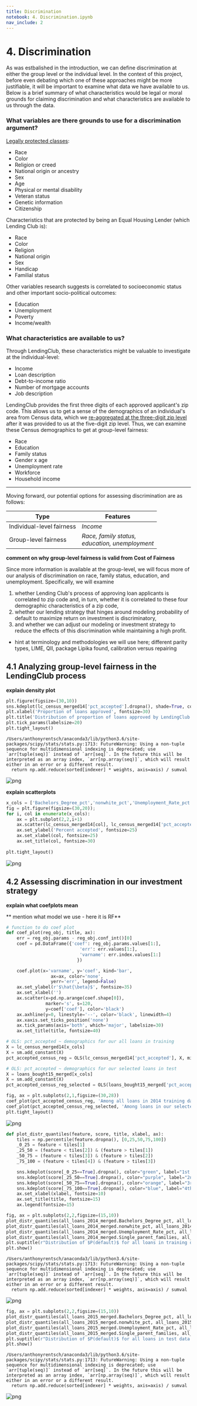 ```yaml
---
title: Discrimination
notebook: 4. Discrimination.ipynb
nav_include: 2
---
```


# 4. Discrimination





As was estbalished in the introduction, we can define discrimination at either the group level or the individual level. In the context of this project, before even debating which one of these approaches might be more justifiable, it will be important to examine what data we have available to us. Below is a brief summary of what characteristics would be legal or moral grounds for claiming discrimination and what characteristics are available to us through the data.

### What variables are there grounds to use for a discrimination argument?
[Legally protected classes](https://content.next.westlaw.com/Document/Ibb0a38daef0511e28578f7ccc38dcbee/View/FullText.html?contextData=sc.Default&transitionType=Default&firstPage=true&bhcp=1):
* Race
* Color
* Religion or creed
* National origin or ancestry
* Sex
* Age
* Physical or mental disability
* Veteran status
* Genetic information
* Citizenship

Characteristics that are protected by being an Equal Housing Lender (which Lending Club is):
* Race
* Color
* Religion
* National origin
* Sex
* Handicap
* Familial status

Other variables research suggests is correlated to socioeconomic status and other important socio-political outcomes:
* Education
* Unemployment
* Poverty
* Income/wealth

### What characteristics are available to us?

Through LendingClub, these characteristics might be valuable to investigate at the individual-level: 
* Income
* Loan description
* Debt-to-income ratio
* Number of mortgage accounts
* Job description

LendingClub provides the first three digits of each approved applicant's zip code. This allows us to get a sense of the demographics of an individual's area from Census data, which we [re-aggregated at the three-digit zip level](https://github.com/bhavenp/209A-FinalProject/blob/master/anthony/census_data_processing.ipynb) after it was provided to us at the five-digit zip level. Thus, we can examine these Census demographics to get at group-level fairness: 
* Race
* Education
* Family status
* Gender x age
* Unemployment rate
* Workforce
* Household income

<hr>

Moving forward, our potential options for assessing discrimination are as follows:

| Type | Features |
| --- | --- |
| Individual-level fairness | *Income* |
| Group-level fairness | *Race, family status,<br>education, unemployment* |



**comment on why group-level fairness is valid from Cost of Fairness**

Since more information is available at the group-level, we will focus more of our analysis of discrimination on race, family status, education, and unemployment. Specifically, we will examine 
1. whether Lending Club's process of approving loan applicants is correlated to zip code and, in turn, whether it is correlated to these four demographic characteristics of a zip code,
2. whether our lending strategy that hinges around modeling probability of default to maximize return on investment is discriminatory,
3. and whether we can adjust our modeling or investment strategy to reduce the effects of this discrimination while maintaining a high profit.





- hint at terminology and methodologies we will use here; different parity types, LIME, QII, package Lipika found, calibration versus repairing 

## 4.1 Analyzing group-level fairness in the LendingClub process

**explain density plot**



```python
plt.figure(figsize=(30,10))
sns.kdeplot(lc_census_merged14['pct_accepted'].dropna(), shade=True, color='steelblue', legend=False)
plt.xlabel('Proportion of loans approved', fontsize=30)
plt.title('Distribution of proportion of loans approved by LendingClub in a 3-digit zip code', fontsize=35)
plt.tick_params(labelsize=20)
plt.tight_layout()
```


    /Users/anthonyrentsch/anaconda3/lib/python3.6/site-packages/scipy/stats/stats.py:1713: FutureWarning: Using a non-tuple sequence for multidimensional indexing is deprecated; use `arr[tuple(seq)]` instead of `arr[seq]`. In the future this will be interpreted as an array index, `arr[np.array(seq)]`, which will result either in an error or a different result.
      return np.add.reduce(sorted[indexer] * weights, axis=axis) / sumval



![png](4.%20Discrimination_files/4.%20Discrimination_6_1.png)


**explain scatterplots**



```python
x_cols = ['Bachelors_Degree_pct','nonwhite_pct','Unemployment_Rate_pct', 'Single_parent_families']
fig = plt.figure(figsize=(30,20));
for i, col in enumerate(x_cols):
    ax = plt.subplot(2,2,i+1)
    ax.scatter(lc_census_merged14[col], lc_census_merged14['pct_accepted'])
    ax.set_ylabel('Percent accepted', fontsize=25)
    ax.set_xlabel(col, fontsize=25)
    ax.set_title(col, fontsize=30)
    
plt.tight_layout()
```



![png](4.%20Discrimination_files/4.%20Discrimination_8_0.png)


## 4.2 Assessing discrimination in our investment strategy

**explain what coefplots mean**

** mention what model we use - here it is RF**



```python
# function to do coef plot
def coef_plot(reg_obj, title, ax):
    err = reg_obj.params - reg_obj.conf_int()[0]
    coef = pd.DataFrame({'coef': reg_obj.params.values[1:],
                            'err': err.values[1:],
                            'varname': err.index.values[1:]
                           })

    coef.plot(x='varname', y='coef', kind='bar', 
                 ax=ax, color='none', 
                 yerr='err', legend=False)
    ax.set_ylabel(r'$\hat{\beta}$', fontsize=35)
    ax.set_xlabel('')
    ax.scatter(x=pd.np.arange(coef.shape[0]), 
               marker='s', s=120, 
               y=coef['coef'], color='black')
    ax.axhline(y=0, linestyle='--', color='black', linewidth=4)
    ax.xaxis.set_ticks_position('none')
    ax.tick_params(axis='both', which='major', labelsize=30)
    ax.set_title(title, fontsize=40)
```




```python
# OLS: pct_accepted ~ demographics for our all loans in training
X = lc_census_merged14[x_cols]
X = sm.add_constant(X)
pct_accepted_census_reg = OLS(lc_census_merged14['pct_accepted'], X, missing='drop').fit()

# OLS: pct_accepted ~ demographics for our selected loans in test
X = loans_bought15_merged[x_cols]
X = sm.add_constant(X)
pct_accepted_census_reg_selected = OLS(loans_bought15_merged['pct_accepted'], X, missing='drop').fit()

fig, ax = plt.subplots(2,1,figsize=(30,28))
coef_plot(pct_accepted_census_reg, 'Among all loans in 2014 training data', ax[0])
coef_plot(pct_accepted_census_reg_selected, 'Among loans in our selected subset in 2015 test data', ax[1])
plt.tight_layout()
```



![png](4.%20Discrimination_files/4.%20Discrimination_12_0.png)




```python
def plot_distr_quantiles(feature, score, title, xlabel, ax):
    tiles = np.percentile(feature.dropna(), [0,25,50,75,100])
    _0_25 = feature < tiles[1]
    _25_50 = (feature < tiles[2]) & (feature > tiles[1])
    _50_75 = (feature < tiles[3]) & (feature > tiles[2])
    _75_100 = (feature < tiles[4]) & (feature > tiles[3])

    sns.kdeplot(score[_0_25==True].dropna(), color="green", label="1st quartile", alpha=0.5, ax=ax)
    sns.kdeplot(score[_25_50==True].dropna(), color="purple", label="2nd quartile", alpha=0.5, ax=ax)
    sns.kdeplot(score[_50_75==True].dropna(), color="orange", label="3rd quartile", alpha=0.5, ax=ax)
    sns.kdeplot(score[_75_100==True].dropna(), color="blue", label="4th quartile", alpha=0.5, ax=ax)
    ax.set_xlabel(xlabel, fontsize=10)
    ax.set_title(title, fontsize=15)
    ax.legend(fontsize=15)
```




```python
fig, ax = plt.subplots(2,2,figsize=(15,10))
plot_distr_quantiles(all_loans_2014_merged.Bachelors_Degree_pct, all_loans_2014_merged.proba, "Bachelor's Degree %", r"$P(default)$",ax[0,0])
plot_distr_quantiles(all_loans_2014_merged.nonwhite_pct, all_loans_2014_merged.proba, "Nonwhite %", r"$P(default)$",ax[0,1])
plot_distr_quantiles(all_loans_2014_merged.Unemployment_Rate_pct, all_loans_2014_merged.proba, "Unemployment rate", r"$P(default)$", ax[1,0])
plot_distr_quantiles(all_loans_2014_merged.Single_parent_families, all_loans_2014_merged.proba, "Single parent family %", r"$P(default)$", ax[1,1])
plt.suptitle(r"Distribution of $P(default)$ for all loans in training data (2014)", fontsize=20)
plt.show()
```


    /Users/anthonyrentsch/anaconda3/lib/python3.6/site-packages/scipy/stats/stats.py:1713: FutureWarning: Using a non-tuple sequence for multidimensional indexing is deprecated; use `arr[tuple(seq)]` instead of `arr[seq]`. In the future this will be interpreted as an array index, `arr[np.array(seq)]`, which will result either in an error or a different result.
      return np.add.reduce(sorted[indexer] * weights, axis=axis) / sumval



![png](4.%20Discrimination_files/4.%20Discrimination_14_1.png)




```python
fig, ax = plt.subplots(2,2,figsize=(15,10))
plot_distr_quantiles(all_loans_2015_merged.Bachelors_Degree_pct, all_loans_2015_merged.proba, "Bachelor's Degree %", r"$P(default)$", ax[0,0])
plot_distr_quantiles(all_loans_2015_merged.nonwhite_pct, all_loans_2015_merged.proba, "Nonwhite %", r"$P(default)$", ax[0,1])
plot_distr_quantiles(all_loans_2015_merged.Unemployment_Rate_pct, all_loans_2015_merged.proba, "Unemployment rate", r"$P(default)$", ax[1,0])
plot_distr_quantiles(all_loans_2015_merged.Single_parent_families, all_loans_2015_merged.proba, "Single parent family %", r"$P(default)$", ax[1,1])
plt.suptitle(r"Distribution of $P(default)$ for all loans in test data (2015)", fontsize=20)
plt.show()
```


    /Users/anthonyrentsch/anaconda3/lib/python3.6/site-packages/scipy/stats/stats.py:1713: FutureWarning: Using a non-tuple sequence for multidimensional indexing is deprecated; use `arr[tuple(seq)]` instead of `arr[seq]`. In the future this will be interpreted as an array index, `arr[np.array(seq)]`, which will result either in an error or a different result.
      return np.add.reduce(sorted[indexer] * weights, axis=axis) / sumval



![png](4.%20Discrimination_files/4.%20Discrimination_15_1.png)

